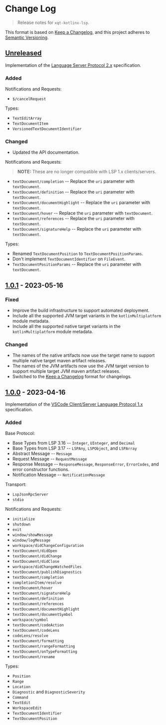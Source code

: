 # Change Log
> Release notes for `xqt-kotlinx-lsp`.

This format is based on [Keep a Changelog](https://keepachangelog.com/en/1.1.0/),
and this project adheres to [Semantic Versioning](https://semver.org/spec/v2.0.0.html).

## [Unreleased]

Implementation of the
[Language Server Protocol 2.x](https://github.com/microsoft/language-server-protocol/blob/main/versions/protocol-2-x.md)
specification.

### Added

Notifications and Requests:
- `$/cancelRequest`

Types:
- `TextEditArray`
- `TextDocumentItem`
- `VersionedTextDocumentIdentifier`

### Changed

- Updated the API documentation.

Notifications and Requests:
> __NOTE:__ These are no longer compatible with LSP 1.x clients/servers.
- `textDocument/completion` -- Replace the `uri` parameter with `textDocument`.
- `textDocument/definition` -- Replace the `uri` parameter with `textDocument`.
- `textDocument/documentHighlight` -- Replace the `uri` parameter with `textDocument`.
- `textDocument/hover` -- Replace the `uri` parameter with `textDocument`.
- `textDocument/references` -- Replace the `uri` parameter with `textDocument`.
- `textDocument/signatureHelp` -- Replace the `uri` parameter with `textDocument`.

Types:
- Renamed `TextDocumentPosition` to `TextDocumentPositionParams`.
- Don't implement `TextDocumentIdentifier` on `FileEvent`.
- `TextDocumentPositionParams` -- Replace the `uri` parameter with `textDocument`.

## [1.0.1] - 2023-05-16

### Fixed

- Improve the build infrastructure to support automated deployment.
- Include all the supported JVM target variants in the `kotlinMultiplatform` module metadata.
- Include all the supported native target variants in the `kotlinMultiplatform` module metadata.

### Changed

- The names of the native artifacts now use the target name to support multiple
  native target maven artifact releases.
- The names of the JVM artifacts now use the JVM target version to support
  multiple target JVM maven artifact releases.
- Switched to the [Keep a Changelog](https://keepachangelog.com/en/1.1.0/) format
  for changelogs.

## [1.0.0] - 2023-04-16

Implementation of the
[VSCode Client/Server Language Protocol 1.x](https://github.com/microsoft/language-server-protocol/blob/main/versions/protocol-1-x.md)
specification.

### Added

Base Protocol:
- Base Types from LSP 3.16 -- `Integer`, `UInteger`, and `Decimal`
- Base Types from LSP 3.17 -- `LSPAny`, `LSPObject`, and `LSPArray`
- Abstract Message -- `Message`
- Request Message -- `RequestMessage`
- Response Message -- `ResponseMessage`, `ResponseError`, `ErrorCodes`, and error constructor functions.
- Notification Message -- `NotificationMessage`

Transport:
- `LspJsonRpcServer`
- `stdio`

Notifications and Requests:
- `initialize`
- `shutdown`
- `exit`
- `window/showMessage`
- `window/logMessage`
- `workspace/didChangeConfiguration`
- `textDocument/didOpen`
- `textDocument/didChange`
- `textDocument/didClose`
- `workspace/didChangeWatchedFiles`
- `textDocument/publishDiagnostics`
- `textDocument/completion`
- `completionItem/resolve`
- `textDocument/hover`
- `textDocument/signatureHelp`
- `textDocument/definition`
- `textDocument/references`
- `textDocument/documentHighlight`
- `textDocument/documentSymbol`
- `workspace/symbol`
- `textDocument/codeAction`
- `textDocument/codeLens`
- `codeLens/resolve`
- `textDocument/formatting`
- `textDocument/rangeFormatting`
- `textDocument/onTypeFormatting`
- `textDocument/rename`

Types:
- `Position`
- `Range`
- `Location`
- `Diagnostic` and `DiagnosticSeverity`
- `Command`
- `TextEdit`
- `WorkspaceEdit`
- `TextDocumentIdentifier`
- `TextDocumentPosition`

[Unreleased]: https://github.com/rhdunn/xqt-kotlinx-lsp/compare/1.0.1...HEAD
[1.0.1]: https://github.com/rhdunn/xqt-kotlinx-lsp/compare/1.0.0...1.0.1
[1.0.0]: https://github.com/rhdunn/xqt-kotlinx-lsp/releases/tag/1.0.0
